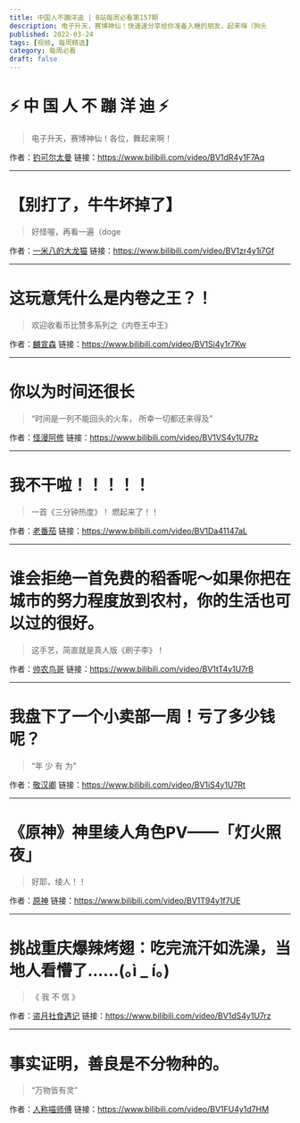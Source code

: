 ```yaml
---
title: 中国人不蹦洋迪 | B站每周必看第157期
description: 电子升天，赛博神仙！快速速分享给你准备入睡的朋友，起来嗨（狗头
published: 2022-03-24
tags: [视频, 每周精选]
category: 每周必看
draft: false
---
```


# ⚡️ 中 国 人 不 蹦 洋 迪 ⚡️
> 电子升天，赛博神仙！各位，舞起来啊！

作者：[钓可尔太曼](https://space.bilibili.com/4722429)
链接：https://www.bilibili.com/video/BV1dR4y1F7Aq

---

# 【别打了，牛牛坏掉了】
> 好怪喔，再看一遍（doge

作者：[一米八的大龙猫](https://space.bilibili.com/406526866)
链接：https://www.bilibili.com/video/BV1zr4y1i7Gf

---

# 这玩意凭什么是内卷之王？！
> 欢迎收看币比赞多系列之《内卷王中王》

作者：[麟宣森](https://space.bilibili.com/52190805)
链接：https://www.bilibili.com/video/BV1Si4y1r7Kw

---

# 你以为时间还很长
> “时间是一列不能回头的火车， 所幸一切都还来得及”

作者：[怪漫阿修](https://space.bilibili.com/2342149)
链接：https://www.bilibili.com/video/BV1VS4y1U7Rz

---

# 我不干啦！！！！！
> 一首《三分钟热度》！ 燃起来了！！

作者：[老番茄](https://space.bilibili.com/546195)
链接：https://www.bilibili.com/video/BV1Da41147aL

---

# 谁会拒绝一首免费的稻香呢～如果你把在城市的努力程度放到农村，你的生活也可以过的很好。
> 这手艺，简直就是真人版《刷子李》！

作者：[帅农鸟哥](https://space.bilibili.com/1838326986)
链接：https://www.bilibili.com/video/BV1tT4y1U7rB

---

# 我盘下了一个小卖部一周！亏了多少钱呢？
> “年 少 有 为”

作者：[敬汉卿](https://space.bilibili.com/9824766)
链接：https://www.bilibili.com/video/BV1iS4y1U7Rt

---

# 《原神》神里绫人角色PV——「灯火照夜」
> 好耶，绫人！！

作者：[原神](https://space.bilibili.com/401742377)
链接：https://www.bilibili.com/video/BV1T94y1f7UE

---

# 挑战重庆爆辣烤翅：吃完流汗如洗澡，当地人看懵了……(｡ì _ í｡)
> 《 我 不 信 》

作者：[盗月社食遇记](https://space.bilibili.com/99157282)
链接：https://www.bilibili.com/video/BV1dS4y1U7rz

---

# 事实证明，善良是不分物种的。
> “万物皆有灵”

作者：[人称喵师傅](https://space.bilibili.com/38131199)
链接：https://www.bilibili.com/video/BV1FU4y1d7HM

